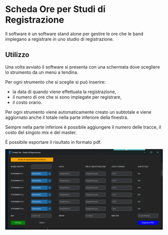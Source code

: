 # Scheda Ore per Studi di Registrazione

Il software è un software stand alone per gestire le ore che le band impiegano a registrare in uno studio di registrazione.

## Utilizzo

Una volta avviato il software si presenta con una schermata dove scegliere lo strumento da un menù a tendina. 

Per ogni strumento che si sceglie si può inserire:
- la data di quando viene effettuata la registrazione, 
- il numero di ore che si sono impiegate per registrare,
- il costo orario. 

Per ogni strumento viene automaticamente creato un subtotale e viene aggiornato anche il totale nella parte inferiore della finestra.

Sempre nella parte inferiore è possibile aggiungere il numero delle tracce, il costo del singolo mix e del master.

È possibile esportare il risultato in formato pdf.

![esempio](https://github.com/jargognano/scheda-ore/blob/main/doc/esempio.png)
